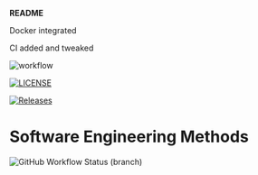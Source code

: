 **README**

Docker integrated

CI added and tweaked

![workflow](https://github.com/Chris1429/sem/actions/workflows/main.yml/badge.svg)

[![LICENSE](https://img.shields.io/github/license/Chris1429/sem.svg?style=flat-square)](https://github.com/Chris1429/sem/blob/master/LICENSE)

[![Releases](https://img.shields.io/github/release/Chris1429/sem/all.svg?style=flat-square)](https://github.com/Chris1429/sem/releases)

# Software Engineering Methods
![GitHub Workflow Status (branch)](https://img.shields.io/github/workflow/status/Chris1429/sem/main.yml/develop?style=flat-square)